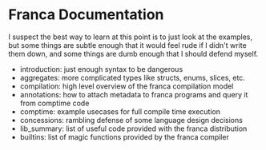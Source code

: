 # Franca Documentation

I suspect the best way to learn at this point is to just look at the examples, 
but some things are subtle enough that it would feel rude if I didn't write them down, 
and some things are dumb enough that I should defend myself. 

- introduction: just enough syntax to be dangerous 
- aggregates: more complicated types like structs, enums, slices, etc. 
- compilation: high level overview of the franca compilation model
- annotations: how to attach metadata to franca programs and query it from comptime code
- comptime: example usecases for full compile time execution
- concessions: rambling defense of some language design decisions
- lib_summary: list of useful code provided with the franca distribution 
- builtins: list of magic functions provided by the franca compiler 
